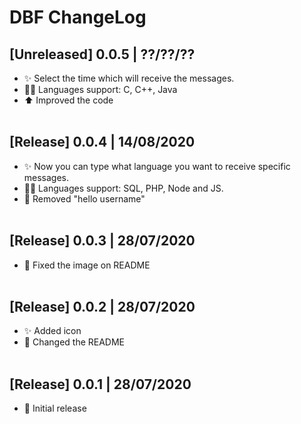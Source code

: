 # DBF ChangeLog

## [Unreleased] 0.0.5 | ??/??/??
- ✨ Select the time which will receive the messages.
- 👨‍💻 Languages support: C, C++, Java
- ⬆️ Improved the code
<br><br>

## [Release] 0.0.4 | 14/08/2020
- ✨ Now you can type what language you want to receive specific messages.
- 👨‍💻 Languages support: SQL, PHP, Node and JS.
- 👋 Removed "hello username"
<br><br>

## [Release] 0.0.3 | 28/07/2020
- 🔨 Fixed the image on README
<br><br>

## [Release] 0.0.2 | 28/07/2020
- ✨ Added icon
- 🔨 Changed the README
<br><br>

## [Release] 0.0.1 | 28/07/2020
- 🎉 Initial release 
